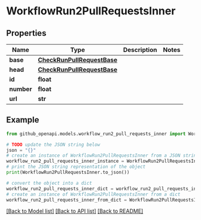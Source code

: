 # WorkflowRun2PullRequestsInner


## Properties

Name | Type | Description | Notes
------------ | ------------- | ------------- | -------------
**base** | [**CheckRunPullRequestBase**](CheckRunPullRequestBase.md) |  | 
**head** | [**CheckRunPullRequestBase**](CheckRunPullRequestBase.md) |  | 
**id** | **float** |  | 
**number** | **float** |  | 
**url** | **str** |  | 

## Example

```python
from github_openapi.models.workflow_run2_pull_requests_inner import WorkflowRun2PullRequestsInner

# TODO update the JSON string below
json = "{}"
# create an instance of WorkflowRun2PullRequestsInner from a JSON string
workflow_run2_pull_requests_inner_instance = WorkflowRun2PullRequestsInner.from_json(json)
# print the JSON string representation of the object
print(WorkflowRun2PullRequestsInner.to_json())

# convert the object into a dict
workflow_run2_pull_requests_inner_dict = workflow_run2_pull_requests_inner_instance.to_dict()
# create an instance of WorkflowRun2PullRequestsInner from a dict
workflow_run2_pull_requests_inner_from_dict = WorkflowRun2PullRequestsInner.from_dict(workflow_run2_pull_requests_inner_dict)
```
[[Back to Model list]](../README.md#documentation-for-models) [[Back to API list]](../README.md#documentation-for-api-endpoints) [[Back to README]](../README.md)


